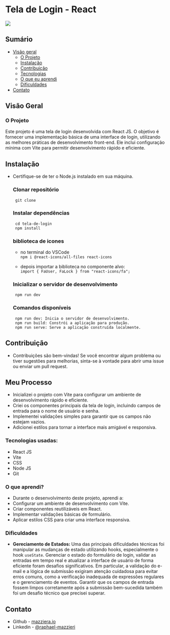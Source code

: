 # Tela de Login - React

![](./src/design/preview-desktop.jpg)

## Sumário

- [Visão geral](#visão-geral)
  - [O Projeto](#o-projeto)
  - [Instalação](#instalação)
  - [Contribuição](#contribuição)
  - [Tecnologias](#tecnologias-usadas)
  - [O que eu aprendi](#o-que-aprendi)
  - [Dificuldades](#dificuldades)
- [Contato](#contato)

## Visão Geral


### O Projeto

  Este projeto é uma tela de login desenvolvida com React JS. O objetivo é fornecer uma implementação básica de uma interface de login, utilizando as melhores práticas de desenvolvimento front-end. Ele inclui configuração mínima com Vite para permitir desenvolvimento rápido e eficiente.


## Instalação
 - Certifique-se de ter o Node.js instalado em sua máquina.

    ### Clonar repositório

        git clone 
    

    ### Instalar dependências
        cd tela-de-login
        npm install

    ### biblioteca de icones
      - no terminal do VSCode <br>
      `npm i @react-icons/all-files react-icons`

      - depois importar a biblioteca no componente alvo: <br>
      ``import { FaUser, FaLock } from "react-icons/fa";``


    ### Inicializar o servidor de desenvolvimento
        npm run dev

    ### Comandos disponíveis
        npm run dev: Inicia o servidor de desenvolvimento.
        npm run build: Constrói a aplicação para produção.
        npm run serve: Serve a aplicação construída localmente.

## Contribuição
  - Contribuições são bem-vindas! Se você encontrar algum problema ou tiver sugestões para melhorias, sinta-se à vontade para abrir uma issue ou enviar um pull request.

## Meu Processo

  - Inicializei o projeto com Vite para configurar um ambiente de desenvolvimento rápido e eficiente.
  - Criei os componentes principais da tela de login, incluindo campos de entrada para o nome de usuário e senha.
  - Implementei validações simples para garantir que os campos não estejam vazios.
  - Adicionei estilos para tornar a interface mais amigável e responsiva.


### Tecnologias usadas:

  - React JS
  - Vite
  - CSS
  - Node JS
  - Git


### O que aprendi?

  - Durante o desenvolvimento deste projeto, aprendi a:
  - Configurar um ambiente de desenvolvimento com Vite.
  - Criar componentes reutilizáveis em React.
  - Implementar validações básicas de formulário.
  - Aplicar estilos CSS para criar uma interface responsiva.


### Dificuldades

  - <b> Gereciamento de Estados: </b> Uma das principais dificuldades técnicas foi manipular as mudanças de estado utilizando hooks, especialmente o hook `useState`. Gerenciar o estado do formulário de login, validar as entradas em tempo real e atualizar a interface de usuário de forma eficiente foram desafios significativos. Em particular, a validação do e-mail e a lógica de submissão exigiram atenção cuidadosa para evitar erros comuns, como a verificação inadequada de expressões regulares e o gerenciamento de eventos. Garantir que os campos de entrada fossem limpos corretamente após a submissão bem-sucedida também foi um desafio técnico que precisei superar.

## Contato

  - Github - [mazziera.io](https://github.com/mazziera)
  - Linkedin - [@raphael-mazzieri](https://www.linkedin.com/in/raphael-mazzieri/)